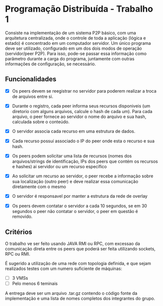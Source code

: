# Programação Distribuída - Trabalho 1
Consiste na implementação de um sistema P2P básico, com uma arquitetura centralizada,
onde o controle de toda a aplicação (lógica e estado) é concentrado em um
computador servidor. Um único programa deve ser utilizado, configurado em um dos dois modos de operação (servidor/peer P2P).
Para isso, pode-se passar essa informação como parâmetro durante a carga do
programa, juntamente com outras informações de configuração, se necessário.

## Funcionalidades
- [x] Os peers devem se reegistrar no servidor para poderem realizar a troca de arquivos entre si.

- [x] Durante o registro, cada peer informa seus recursos disponiveis (um diretorio com alguns arquivos, calcule o hash de cada um). Para cada arquivo, o peer fornece ao servidor o nome do arquivo e sua hash, calculada sobre o conteúdo.

- [x] O servidor associa cada recurso em uma estrutura de dados.

- [x] Cada recurso possuí associado o IP do peer onde esta o recurso e sua hash.

- [x] Os peers podem solicitar uma lista de recursos (nomes dos arquivos/strings de identificação, IPs dos peers que contém os recursos e hashes) ai servidor ou um recurso específico

- [x] Ao solicitar um recurso ao servidor, o peer recebe a informação sobre sua localização
  (outro peer) e deve realizar essa comunicação diretamente com o mesmo
  
- [x] O servidor é responsavel por manter a estrutura da rede de overlay

- [x] Os peers devem contatar o servidor a cada 10 segundos, se em 30 segundos o peer não 
  contatar o servidor, o peer em questão é removido.
  
## Critérios

O trabalho ve ser feito usando JAVA RMI ou RPC, com excessao da comunicação direta entre os 
peers que poderá ser feita utilizando sockets, RPC ou RMI.

É sugerido a utilização de uma rede com topologia definida, e que sejam realizados testes
com um numero suficiente de máquinas:

- [ ] 3 VMSs
- [ ] Pelo menos 6 teminais

A entrega deve ser um arquivo .tar.gz contendo o código fonte da implementação e uma lista
de nomes completos dos integrantes do grupo.
